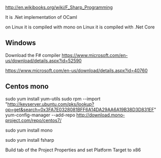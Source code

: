 http://en.wikibooks.org/wiki/F_Sharp_Programming

It is .Net implementation of OCaml

on Linux it is compiled with mono
on Linux it is compiled with .Net Core

Windows
-------
Download the F# compiler
https://www.microsoft.com/en-us/download/details.aspx?id=52590

https://www.microsoft.com/en-us/download/details.aspx?id=40760

Centos mono
-----------
sudo yum install yum-utils
sudo rpm --import "http://keyserver.ubuntu.com/pks/lookup?op=get&search=0x3FA7E0328081BFF6A14DA29AA6A19B38D3D831EF"
yum-config-manager --add-repo http://download.mono-project.com/repo/centos7/

sudo yum install mono


sudo yum install fsharp



Build tab of the Project Properties and set Platform Target to x86